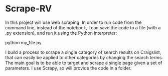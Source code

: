 # Scrape-RV

In this project will use web scraping.
In order to run code from the command line, instead of the notebook, I can save the code to a file (with a .py extension), and run it using the Python interpreter:

python my_file.py

I build a process to scrape a single category of search results on Craigslist, that can easily be applied to other categories by changing the search terms. The main goal is to be able to target and scrape a single page given a set of parameters.
I use Scrapy, so will provide the code in a folder.
